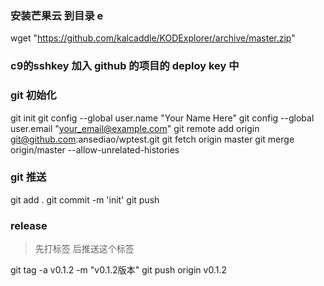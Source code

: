 ### 安装芒果云 到目录 e
wget "https://github.com/kalcaddle/KODExplorer/archive/master.zip"

### c9的sshkey 加入 github 的项目的 deploy key 中

### git 初始化

git init
git config --global user.name "Your Name Here"
git config --global user.email "your_email@example.com"
git remote add origin git@github.com:ansediao/wptest.git
git fetch origin  master
git merge origin/master --allow-unrelated-histories


### git 推送 
git add .
git commit -m 'init' 
git push


### release 
> 先打标签
> 后推送这个标签

git tag -a v0.1.2 -m "v0.1.2版本"
git push origin v0.1.2